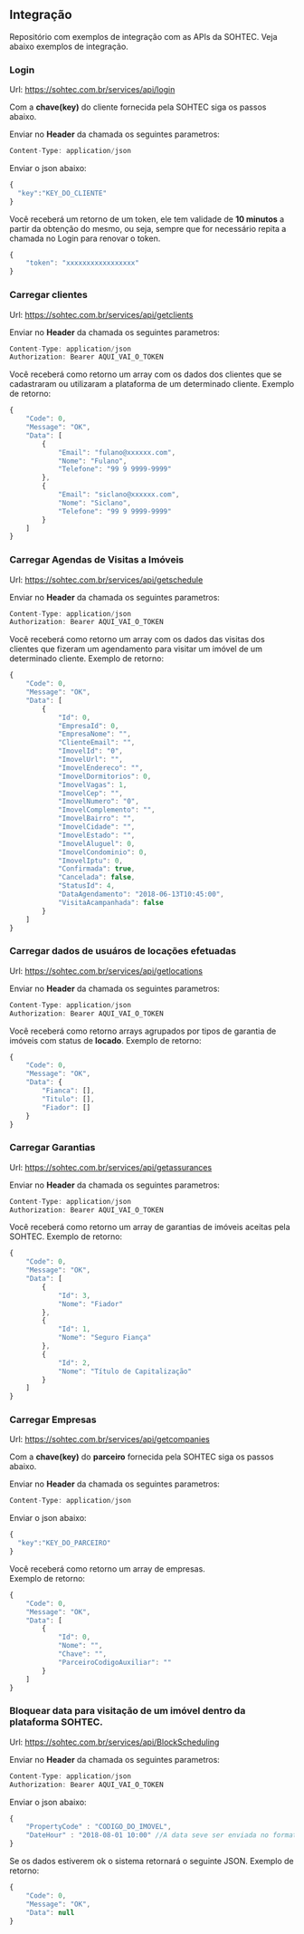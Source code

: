 ## Integração
Repositório com exemplos de integração com as APIs da SOHTEC.
Veja abaixo exemplos de integração.

### Login
Url: https://sohtec.com.br/services/api/login

Com a **chave(key)** do cliente fornecida pela SOHTEC siga os passos abaixo.

Enviar no **Header** da chamada os seguintes parametros:
```javascript {.line-numbers}
Content-Type: application/json
```

Enviar o json abaixo:
```javascript {.line-numbers}
{
  "key":"KEY_DO_CLIENTE"
}
```

Você receberá um retorno de um token, ele tem validade de **10 minutos** a partir da obtenção do mesmo, ou seja, sempre que for necessário repita a chamada no Login para renovar o token.
```javascript {.line-numbers}
{
    "token": "xxxxxxxxxxxxxxxxx"
}
```

### Carregar clientes
Url: https://sohtec.com.br/services/api/getclients

Enviar no **Header** da chamada os seguintes parametros:
```javascript {.line-numbers}
Content-Type: application/json
Authorization: Bearer AQUI_VAI_O_TOKEN
```
Você receberá como retorno um array com os dados dos clientes que se cadastraram ou utilizaram a plataforma de um determinado cliente.
Exemplo de retorno:
```javascript {.line-numbers}
{
    "Code": 0,
    "Message": "OK",
    "Data": [
        {
            "Email": "fulano@xxxxxx.com",
            "Nome": "Fulano",
            "Telefone": "99 9 9999-9999"
        },
        {
            "Email": "siclano@xxxxxx.com",
            "Nome": "Siclano",
            "Telefone": "99 9 9999-9999"
        }
    ]
}
```
### Carregar Agendas de Visitas a Imóveis
Url: https://sohtec.com.br/services/api/getschedule

Enviar no **Header** da chamada os seguintes parametros:
```javascript {.line-numbers}
Content-Type: application/json
Authorization: Bearer AQUI_VAI_O_TOKEN
```
Você receberá como retorno um array com os dados das visitas dos clientes que fizeram um agendamento para visitar um imóvel de um determinado cliente.
Exemplo de retorno:
```javascript {.line-numbers}
{
    "Code": 0,
    "Message": "OK",
    "Data": [
        {
            "Id": 0,
            "EmpresaId": 0,
            "EmpresaNome": "",
            "ClienteEmail": "",
            "ImovelId": "0",
            "ImovelUrl": "",
            "ImovelEndereco": "",
            "ImovelDormitorios": 0,
            "ImovelVagas": 1,
            "ImovelCep": "",
            "ImovelNumero": "0",
            "ImovelComplemento": "",
            "ImovelBairro": "",
            "ImovelCidade": "",
            "ImovelEstado": "",
            "ImovelAluguel": 0,
            "ImovelCondominio": 0,
            "ImovelIptu": 0,
            "Confirmada": true,
            "Cancelada": false,
            "StatusId": 4,
            "DataAgendamento": "2018-06-13T10:45:00",            
            "VisitaAcampanhada": false
        }
    ]
}
```
### Carregar dados de usuáros de locações efetuadas
Url: https://sohtec.com.br/services/api/getlocations

Enviar no **Header** da chamada os seguintes parametros:
```javascript {.line-numbers}
Content-Type: application/json
Authorization: Bearer AQUI_VAI_O_TOKEN
```
Você receberá como retorno arrays agrupados por tipos de garantia de imóveis com status de **locado**.
Exemplo de retorno:
```javascript {.line-numbers}
{
    "Code": 0,
    "Message": "OK",
    "Data": {
        "Fianca": [],
        "Titulo": [],
        "Fiador": []
    }
}
```
### Carregar Garantias
Url: https://sohtec.com.br/services/api/getassurances

Enviar no **Header** da chamada os seguintes parametros:
```javascript {.line-numbers}
Content-Type: application/json
Authorization: Bearer AQUI_VAI_O_TOKEN
```
Você receberá como retorno um array de garantias de imóveis aceitas pela SOHTEC.
Exemplo de retorno:
```javascript {.line-numbers}
{
    "Code": 0,
    "Message": "OK",
    "Data": [
        {
            "Id": 3,
            "Nome": "Fiador"
        },
        {
            "Id": 1,
            "Nome": "Seguro Fiança"
        },
        {
            "Id": 2,
            "Nome": "Título de Capitalização"
        }
    ]
}
```
### Carregar Empresas
Url: https://sohtec.com.br/services/api/getcompanies

Com a **chave(key)** do **parceiro** fornecida pela SOHTEC siga os passos abaixo.

Enviar no **Header** da chamada os seguintes parametros:
```javascript {.line-numbers}
Content-Type: application/json
```

Enviar o json abaixo:
```javascript {.line-numbers}
{
  "key":"KEY_DO_PARCEIRO"
}
```

Você receberá como retorno um array de empresas.<br>
Exemplo de retorno:
```javascript {.line-numbers}
{
    "Code": 0,
    "Message": "OK",
    "Data": [
        {
            "Id": 0,
            "Nome": "",
            "Chave": "",
            "ParceiroCodigoAuxiliar": ""
        }
    ]
}
```

### Bloquear data para visitação de um imóvel dentro da plataforma SOHTEC.
Url: https://sohtec.com.br/services/api/BlockScheduling

Enviar no **Header** da chamada os seguintes parametros:
```javascript {.line-numbers}
Content-Type: application/json
Authorization: Bearer AQUI_VAI_O_TOKEN
```
Enviar o json abaixo:
```javascript {.line-numbers}
{	
	"PropertyCode" : "CODIGO_DO_IMOVEL",
	"DateHour" : "2018-08-01 10:00" //A data seve ser enviada no formato (yyyy-MM-dd HH:mm)
}
```

Se os dados estiverem ok o sistema retornará o seguinte JSON.
Exemplo de retorno:
```javascript {.line-numbers}
{
    "Code": 0,
    "Message": "OK",
    "Data": null
}
```
